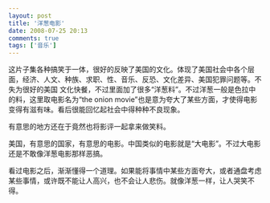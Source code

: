 ```yaml
---
layout: post
title: '洋葱电影'
date: 2008-07-25 20:13
comments: true
tags: ['音乐']
---
```


这片子集各种搞笑于一体，很好的反映了美国的文化。体现了美国社会中各个层面，经济、人文、种族、求职、性、音乐、反恐、文化差异、美国犯罪问题等。不失为很好的美国
文化快餐，不过里面加了很多“洋葱料”。不过洋葱一般是色拉中的料，这里取电影名为“the onion
movie”也是意为夸大了某些方面，才使得电影变得有滋有味。看后很能回忆起社会中得种种不良现象。

有意思的地方还在于竟然也将影评一起拿来做笑料。

美国，有意思的国家，有意思的电影。中国类似的电影就是“大电影”。不过大电影还是不敢像洋葱电影那样恶搞。

看过电影之后，渐渐懂得一个道理。如果能将事情中某些方面夸大，或者通盘考虑某些事情，或许既不能让人高兴，也不会让人悲伤。就像洋葱一样，让人哭笑不得。

